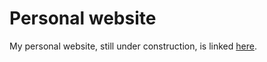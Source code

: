 # Personal website

My personal website, still under construction, is linked [here](https://iriskotsinas.github.io).
